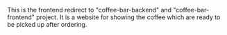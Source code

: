 This is the frontend redirect to "coffee-bar-backend" and "coffee-bar-frontend" project. 
It is a website for showing the coffee which are ready to be picked up after ordering. 
